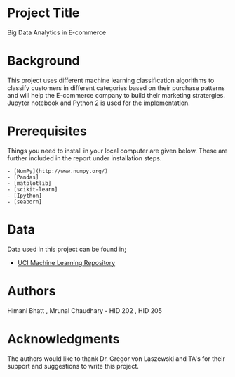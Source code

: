 # Project Title

Big Data Analytics in E-commerce


# Background

This project uses different machine learning classification algorithms to classify customers in different categories based on their 
purchase patterns and will help the E-commerce company to build their marketing stratergies.
Jupyter notebook and Python 2 is used for the implementation.

# Prerequisites

Things you need to install in your local computer are given below. These are further included in the report under installation steps.

```
- [NumPy](http://www.numpy.org/)
- [Pandas]
- [matplotlib]
- [scikit-learn]
- [Ipython] 
- [seaborn]
```
# Data 

Data used in this project can be found in;
* [UCI Machine Learning Repository](http://archive.ics.uci.edu/ml/machine-learning-databases/00352/)

# Authors

Himani Bhatt , Mrunal Chaudhary - 
HID 202 , HID 205


# Acknowledgments

The authors would like to thank Dr. Gregor von Laszewski and TA's for their support and suggestions to write this project.
